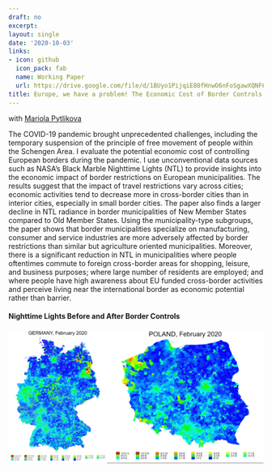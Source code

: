 ```yaml
---
draft: no
excerpt: 
layout: single
date: '2020-10-03'
links:
- icon: github
  icon_pack: fab
  name: Working Paper
  url: https://drive.google.com/file/d/1BUyo1PijqiE80fHnwO6nFoSgawXQNF6K/view?usp=share_link
title: Europe, we have a problem! The Economic Cost of Border Controls during COVID-19
---
```

<p>with <a href="https://sites.google.com/site/pytlikovaweb/">Mariola Pytlikova</a></p>

The COVID-19 pandemic brought unprecedented challenges, including the temporary suspension of the principle of free movement of people within the Schengen Area. I evaluate the potential economic cost of controlling European borders during the pandemic. I use unconventional data sources such as NASA’s Black Marble Nighttime Lights (NTL) to provide insights into the economic impact of border restrictions on European municipalities. The results suggest that the impact of travel restrictions vary across cities; economic activities tend to decrease more in cross-border cities than in interior cities, especially in small border cities. The paper also finds a larger decline in NTL radiance in border municipalities of New Member States compared to Old Member States. Using the municipality-type subgroups, the paper shows that border municipalities specialize on manufacturing, consumer and service industries are more adversely affected by border restrictions than similar but agriculture oriented municipalities. Moreover, there is a significant reduction in NTL in municipalities where people oftentimes commute to foreign cross-border areas for shopping, leisure, and business purposes; where large number of residents are employed; and where people have high awareness about EU funded cross-border activities and perceive living near the international border as economic potential rather than barrier.


#### Nighttime Lights Before and After Border Controls
<style>
  .zoom {
    transition: transform 0.2s; /* Animation */
  }
  .zoom:hover {
    transform: scale(1.5); /* (150% zoom) */
  }
</style>

<img src="featured.png" alt="Description of image" style="width:1000px;" class="zoom">
